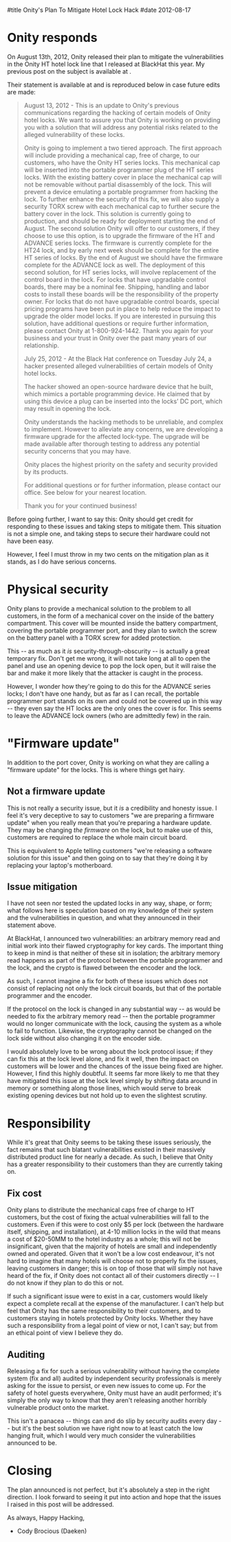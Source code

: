 #title Onity's Plan To Mitigate Hotel Lock Hack
#date 2012-08-17

# 

# Onity responds

On August 13th, 2012, Onity released their plan to mitigate the vulnerabilities in the Onity HT hotel lock line that I released at BlackHat this year. My previous post on the subject is available at .

Their statement is available at  and is reproduced below in case future edits are made:

> August 13, 2012 - This is an update to Onity's previous communications regarding the hacking of certain models of Onity hotel locks. We want to assure you that Onity is working on providing you with a solution that will address any potential risks related to the alleged vulnerability of these locks.
> 
> Onity is going to implement a two tiered approach. The first approach will include providing a mechanical cap, free of charge, to our customers, who have the Onity HT series locks. This mechanical cap will be inserted into the portable programmer plug of the HT series locks. With the existing battery cover in place the mechanical cap will not be removable without partial disassembly of the lock. This will prevent a device emulating a portable programmer from hacking the lock. To further enhance the security of this fix, we will also supply a security TORX screw with each mechanical cap to further secure the battery cover in the lock. This solution is currently going to production, and should be ready for deployment starting the end of August. The second solution Onity will offer to our customers, if they choose to use this option, is to upgrade the firmware of the HT and ADVANCE series locks. The firmware is currently complete for the HT24 lock, and by early next week should be complete for the entire HT series of locks. By the end of August we should have the firmware complete for the ADVANCE lock as well. The deployment of this second solution, for HT series locks, will involve replacement of the control board in the lock. For locks that have upgradable control boards, there may be a nominal fee. Shipping, handling and labor costs to install these boards will be the responsibility of the property owner. For locks that do not have upgradable control boards, special pricing programs have been put in place to help reduce the impact to upgrade the older model locks. If you are interested in pursuing this solution, have additional questions or require further information, please contact Onity at 1-800-924-1442. Thank you again for your business and your trust in Onity over the past many years of our relationship.
> 
> July 25, 2012 - At the Black Hat conference on Tuesday July 24, a hacker presented alleged vulnerabilities of certain models of Onity hotel locks.
> 
> The hacker showed an open-source hardware device that he built, which mimics a portable programming device. He claimed that by using this device a plug can be inserted into the locks’ DC port, which may result in opening the lock.
> 
> Onity understands the hacking methods to be unreliable, and complex to implement. However to alleviate any concerns, we are developing a firmware upgrade for the affected lock-type. The upgrade will be made available after thorough testing to address any potential security concerns that you may have.
> 
> Onity places the highest priority on the safety and security provided by its products.
> 
> For additional questions or for further information, please contact our office. See below for your nearest location.
> 
> Thank you for your continued business!

Before going further, I want to say this: Onity should get credit for responding to these issues and taking steps to mitigate them. This situation is not a simple one, and taking steps to secure their hardware could not have been easy.

However, I feel I must throw in my two cents on the mitigation plan as it stands, as I do have serious concerns.

# Physical security

Onity plans to provide a mechanical solution to the problem to all customers, in the form of a mechanical cover on the inside of the battery compartment. This cover will be mounted inside the battery compartment, covering the portable programmer port, and they plan to switch the screw on the battery panel with a TORX screw for added protection.

This -- as much as it *is* security-through-obscurity -- is actually a great temporary fix. Don't get me wrong, it will not take long at all to open the panel and use an opening device to pop the lock open, but it will raise the bar and make it more likely that the attacker is caught in the process.

However, I wonder how they're going to do this for the ADVANCE series locks; I don't have one handy, but as far as I can recall, the portable programmer port stands on its own and could not be covered up in this way -- they even say the HT locks are the only ones the cover is for. This seems to leave the ADVANCE lock owners (who are admittedly few) in the rain.

# "Firmware update"

In addition to the port cover, Onity is working on what they are calling a "firmware update" for the locks. This is where things get hairy.

## Not a firmware update

This is not really a security issue, but it *is* a credibility and honesty issue. I feel it's very deceptive to say to customers "we are preparing a firmware update" when you really mean that you're preparing a hardware update. They may be changing *the firmware* on the lock, but to make use of this, customers are required to replace the whole main circuit board.

This is equivalent to Apple telling customers "we're releasing a software solution for this issue" and then going on to say that they're doing it by replacing your laptop's motherboard.

## Issue mitigation

I have not seen nor tested the updated locks in any way, shape, or form; what follows here is speculation based on my knowledge of their system and the vulnerabilities in question, and what they announced in their statement above.

At BlackHat, I announced two vulnerabilities: an arbitrary memory read and initial work into their flawed cryptography for key cards. The important thing to keep in mind is that neither of these sit in isolation; the arbitrary memory read happens as part of the protocol between the portable programmer and the lock, and the crypto is flawed between the encoder and the lock.

As such, I cannot imagine a fix for both of these issues which does not consist of replacing not only the lock circuit boards, but that of the portable programmer and the encoder.

If the protocol on the lock is changed in any substantial way -- as would be needed to fix the arbitrary memory read -- then the portable programmer would no longer communicate with the lock, causing the system as a whole to fail to function. Likewise, the cryptography cannot be changed on the lock side without also changing it on the encoder side.

I would absolutely love to be wrong about the lock protocol issue; if they can fix this at the lock level alone, and fix it well, then the impact on customers will be lower and the chances of the issue being fixed are higher. However, I find this highly doubtful. It seems far more likely to me that they have mitigated this issue at the lock level simply by shifting data around in memory or something along those lines, which would serve to break existing opening devices but not hold up to even the slightest scrutiny.

# Responsibility

While it's great that Onity seems to be taking these issues seriously, the fact remains that such blatant vulnerabilities existed in their massively distributed product line for nearly a decade. As such, I believe that Onity has a greater responsibility to their customers than they are currently taking on.

## Fix cost

Onity plans to distribute the mechanical caps free of charge to HT customers, but the cost of fixing the actual vulnerabilities will fall to the customers. Even if this were to cost only $5 per lock (between the hardware itself, shipping, and installation), at 4-10 million locks in the wild that means a cost of $20-50MM to the hotel industry as a whole; this will not be insignificant, given that the majority of hotels are small and independently owned and operated. Given that it won't be a low cost endeavour, it's not hard to imagine that many hotels will choose not to properly fix the issues, leaving customers in danger; this is on top of those that will simply not have heard of the fix, if Onity does not contact all of their customers directly -- I do not know if they plan to do this or not.

If such a significant issue were to exist in a car, customers would likely expect a complete recall at the expense of the manufacturer. I can't help but feel that Onity has the same responsibility to their customers, and to customers staying in hotels protected by Onity locks. Whether they have such a responsibility from a legal point of view or not, I can't say; but from an ethical point of view I believe they do.

## Auditing

Releasing a fix for such a serious vulnerability without having the complete system (fix and all) audited by independent security professionals is merely asking for the issue to persist, or even new issues to come up. For the safety of hotel guests everywhere, Onity must have an audit performed; it's simply the only way to know that they aren't releasing another horribly vulnerable product onto the market.

This isn't a panacea -- things can and do slip by security audits every day -- but it's the best solution we have right now to at least catch the low hanging fruit, which I would very much consider the vulnerabilities announced to be.

# Closing

The plan announced is not perfect, but it's absolutely a step in the right direction. I look forward to seeing it put into action and hope that the issues I raised in this post will be addressed.

As always, Happy Hacking,   
- Cody Brocious (Daeken)
